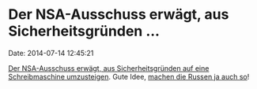 Der NSA-Ausschuss erwägt, aus Sicherheitsgründen \...
=====================================================

Date: 2014-07-14 12:45:21

[Der NSA-Ausschuss erwägt, aus Sicherheitsgründen auf eine
Schreibmaschine
umzusteigen](http://de.reuters.com/article/domesticNews/idDEKBN0FJ0FV20140714).
Gute Idee, [machen die Russen ja auch
so](http://blog.fefe.de/?ts=af200703)!
